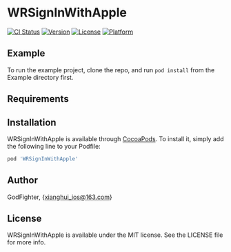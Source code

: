# WRSignInWithApple

[![CI Status](https://img.shields.io/travis/GodFighter/WRSignInWithApple.svg?style=flat)](https://travis-ci.org/GodFighter/WRSignInWithApple)
[![Version](https://img.shields.io/cocoapods/v/WRSignInWithApple.svg?style=flat)](https://cocoapods.org/pods/WRSignInWithApple)
[![License](https://img.shields.io/cocoapods/l/WRSignInWithApple.svg?style=flat)](https://cocoapods.org/pods/WRSignInWithApple)
[![Platform](https://img.shields.io/cocoapods/p/WRSignInWithApple.svg?style=flat)](https://cocoapods.org/pods/WRSignInWithApple)

## Example

To run the example project, clone the repo, and run `pod install` from the Example directory first.

## Requirements

## Installation

WRSignInWithApple is available through [CocoaPods](https://cocoapods.org). To install
it, simply add the following line to your Podfile:

```ruby
pod 'WRSignInWithApple'
```

## Author

GodFighter, {xianghui_ios@163.com}

## License

WRSignInWithApple is available under the MIT license. See the LICENSE file for more info.
